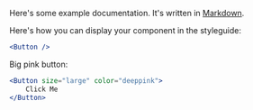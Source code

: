 Here's some example documentation. It's written in [Markdown](https://guides.github.com/pdfs/markdown-cheatsheet-online.pdf).

Here's how you can display your component in the styleguide:

```jsx
<Button />
```

Big pink button:

```jsx
<Button size="large" color="deeppink">
	Click Me
</Button>
```
